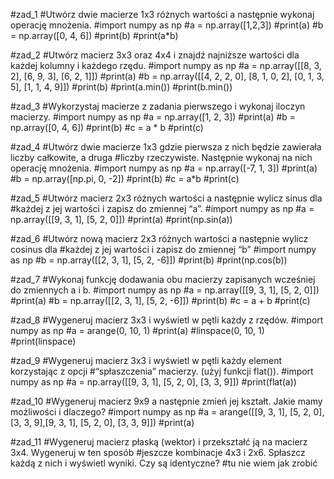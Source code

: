 #zad_1
#Utwórz dwie macierze 1x3 różnych wartości a następnie wykonaj operację mnożenia.
#import numpy as np
#a = np.array([1,2,3])
#print(a)
#b = np.array([0, 4, 6])
#print(b)
#print(a*b)

#zad_2
#Utwórz macierz 3x3 oraz 4x4 i znajdź najniższe wartości dla każdej kolumny i każdego rzędu.
#import numpy as np
#a = np.array([[8, 3, 2], [6, 9, 3], [6, 2, 1]])
#print(a)
#b = np.array([[4, 2, 2, 0], [8, 1, 0, 2], [0, 1, 3, 5], [1, 1, 4, 9]])
#print(b)
#print(a.min())
#print(b.min())

#zad_3
#Wykorzystaj macierze z zadania pierwszego i wykonaj iloczyn macierzy.
#import numpy as np
#a = np.array([1, 2, 3])
#print(a)
#b = np.array([0, 4, 6])
#print(b)
#c = a * b
#print(c)

#zad_4
#Utwórz dwie macierze 1x3 gdzie pierwsza z nich będzie zawierała liczby całkowite, a druga
#liczby rzeczywiste. Następnie wykonaj na nich operację mnożenia.
#import numpy as np
#a = np.array([-7, 1, 3])
#print(a)
#b = np.array([np.pi, 0, -2])
#print(b)
#c = a*b
#print(c)

#zad_5
#Utwórz macierz 2x3 różnych wartości a następnie wylicz sinus dla
#każdej z jej wartości i zapisz do zmiennej “a”.
#import numpy as np
#a = np.array([[9, 3, 1], [5, 2, 0]])
#print(a)
#print(np.sin(a))

#zad_6
#Utwórz nową macierz 2x3 różnych wartości a następnie wylicz cosinus dla
#każdej z jej wartości i zapisz do zmiennej “b”
#import numpy as np
#b = np.array([[2, 3, 1], [5, 2, -6]])
#print(b)
#print(np.cos(b))

#zad_7
#Wykonaj funkcję dodawania obu macierzy zapisanych wcześniej do zmiennych a i b.
#import numpy as np
#a = np.array([[9, 3, 1], [5, 2, 0]])
#print(a)
#b = np.array([[2, 3, 1], [5, 2, -6]])
#print(b)
#c = a + b
#print(c)

#zad_8
#Wygeneruj macierz 3x3 i wyświetl w pętli każdy z rzędów.
#import numpy as np
#a = arange(0, 10, 1)
#print(a)
#linspace(0, 10, 1)
#print(linspace)

#zad_9
#Wygeneruj macierz 3x3 i wyświetl w pętli każdy element korzystając z opcji
#“spłaszczenia” macierzy. (użyj funkcji flat()).
#import numpy as np
#a = np.array([[9, 3, 1], [5, 2, 0], [3, 3, 9]])
#print(flat(a))

#zad_10
#Wygeneruj macierz 9x9 a następnie zmień jej kształt. Jakie mamy możliwości i dlaczego?
#import numpy as np
#a = arange([[9, 3, 1], [5, 2, 0], [3, 3, 9],[9, 3, 1], [5, 2, 0], [3, 3, 9]])
#print(a)

#zad_11
#Wygeneruj macierz płaską (wektor) i przekształć ją na macierz 3x4. Wygeneruj w ten sposób 
#jeszcze kombinacje 4x3 i 2x6. Spłaszcz każdą z nich i wyświetl wyniki. Czy są identyczne? 
#tu nie wiem jak zrobić
